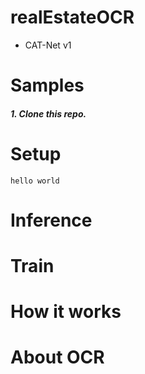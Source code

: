 # realEstateOCR
* CAT-Net v1
# Samples
##### 1. Clone this repo.
# Setup
````
hello world
````
# Inference

# Train

# How it works

# About OCR
